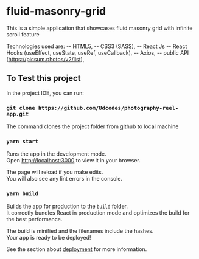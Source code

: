 # fluid-masonry-grid

This is a simple application that showcases fluid masonry grid with infinite scroll feature

Technologies used are:
-- HTML5,
-- CSS3 (SASS),
-- React Js
-- React Hooks (useEffect, useState, useRef, useCallback),
-- Axios,
-- public API (https://picsum.photos/v2/list),

## To Test this project

In the project IDE, you can run:

### `git clone https://github.com/Udcodes/photography-reel-app.git`

The command clones the project folder from github to local machine

### `yarn start`

Runs the app in the development mode.\
Open [http://localhost:3000](http://localhost:3000) to view it in your browser.

The page will reload if you make edits.\
You will also see any lint errors in the console.

### `yarn build`

Builds the app for production to the `build` folder.\
It correctly bundles React in production mode and optimizes the build for the best performance.

The build is minified and the filenames include the hashes.\
Your app is ready to be deployed!

See the section about [deployment](https://facebook.github.io/create-react-app/docs/deployment) for more information.

